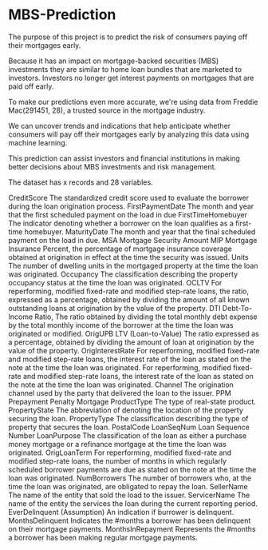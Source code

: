 # MBS-Prediction
The purpose of this project is to predict the risk of consumers paying off their mortgages early.​

Because it has an impact on mortgage-backed securities (MBS) investments they are similar to home loan bundles that are marketed to investors. Investors no longer get interest payments on mortgages that are paid off early.​

To make our predictions even more accurate, we're using data from Freddie Mac(291451, 28), a trusted source in the mortgage industry.​

We can uncover trends and indications that help anticipate whether consumers will pay off their mortgages early by analyzing this data using machine learning.​

This prediction can assist investors and financial institutions in making better decisions about MBS investments and risk management.​

​The dataset has x records and 28 variables.

CreditScore The standardized credit score used to evaluate the borrower during the loan origination process.
FirstPaymentDate The month and year that the first scheduled payment on the load in due
FirstTimeHomebuyer The indicator denoting whether a borrower on the loan qualifies as a first-time homebuyer.
MaturityDate The month and year that the final scheduled payment on the load in due.
MSA Mortgage Security Amount
MIP Mortgage Insurance Percent, the percentage of mortgage insurance coverage obtained at origination in effect at the time the security was issued.
Units The number of dwelling units in the mortgaged property at the time the loan was originated.
Occupancy The classification describing the property occupancy status at the time the loan was originated.
OCLTV For reperforming, modified fixed-rate and modified step-rate loans, the ratio, expressed as a percentage, obtained by dividing the amount of all known outstanding loans at origination by the value of the property.
DTI Debt-To-Income Ratio, The ratio obtained by dividing the total monthly debt expense by the total monthly income of the borrower at the time the loan was originated or modified.
OrigUPB
LTV (Loan-to-Value) The ratio expressed as a percentage, obtained by dividing the amount of loan at origination by the value of the property.
OrigInterestRate For reperforming, modified fixed-rate and modified step-rate loans, the interest rate of the loan as stated on the note at the time the loan was originated. For reperforming, modified fixed-rate and modified step-rate loans, the interest rate of the loan as stated on the note at the time the loan was originated.
Channel The origination channel used by the party that delivered the loan to the issuer.
PPM Prepayment Penalty Mortgage
ProductType The type of real-state product.
PropertyState The abbreviation of denoting the location of the property securing the loan.
PropertyType The classification describing the type of property that secures the loan.
PostalCode
LoanSeqNum Loan Sequence Number
LoanPurpose The classification of the loan as either a purchase money mortgage or a refinance mortgage at the time the loan was originated.
OrigLoanTerm For reperforming, modified fixed-rate and modified step-rate loans, the number of months in which regularly scheduled borrower payments are due as stated on the note at the time the loan was originated.
NumBorrowers The number of borrowers who, at the time the loan was originated, are obligated to repay the loan.
SellerName The name of the entity that sold the load to the issuer.
ServicerName The name of the entity the services the loan during the current reporting period.
EverDelinquent (Assumption) An indication if burrower is delinquent.
MonthsDelinquent Indicates the #months a borrower has been delinquent on their mortgage payments.
MonthsInRepayment Represents the #months a borrower has been making regular mortgage payments.
